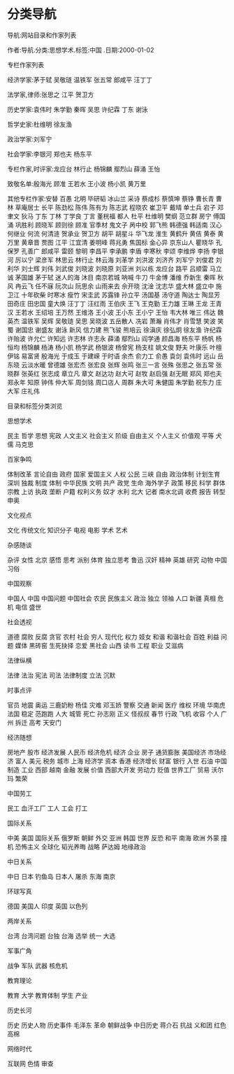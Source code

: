 # 分类导航    
    
导航:网站目录和作家列表    
作者:导航.分类:思想学术.标签:中国 .日期:2000-01-02    
专栏作家列表    
经济学家:茅于轼 吴敬琏 温铁军 张五常 郎咸平 汪丁丁    
法学家,律师:张思之 江平 贺卫方    
历史学家:袁伟时 朱学勤 秦晖 吴思 许纪霖 丁东 谢泳    
哲学史家:杜维明 徐友渔    
政治学家:刘军宁    
社会学家:李银河 郑也夫 杨东平    
专栏作家,时评家:龙应台 林行止 杨锦麟 鄢烈山 薛涌 王怡    
致敬名单:殷海光 顾准 王若水 王小波 杨小凯 黄万里    
其他专栏作家:安替 百愚 北明 毕研韬 冰山兰 采诗 蔡成杉 蔡慎坤 蔡铮 曹长青 曹林 草庵居士 长平 陈劲松 陈伟 陈有为 陈志武 程晓农 崔卫平 戴晴 单士兵 宕子 邓聿文 狄马 丁东 丁林 丁学良 丁言 董桄福 都人 杜平 杜维明 樊纲 范立群 房宁 傅国涌 巩胜利 顾晓军 顾则徐 顾准 官季材 鬼文子 呙中校 郭飞熊 韩德强 韩适南 汉心 何继业 何流 何清涟 贺承业 贺卫方 胡平 胡星斗 华飞龙 淮生 黄鹤升 黄佶 黄泰 黄万里 黄章晋 贾图 江平 江宜清 姜明峰 蒋兆勇 焦国标 金心异 京东山人 瞿晓华 孔保罗 孔善广 郎咸平 雷颐 黎明 李昌平 李承鹏 李盾 李寒秋 李颂 李维烨 李扬 李银河 厉以宁 梁彦军 林思云 林行止 林云海 刘革学 刘洪波 刘济齐 刘军宁 刘俊君 刘利华 刘士辉 刘伟 刘武俊 刘晓波 刘晓原 刘亚洲 刘以栋 龙应台 路平 吕顺雷 马立诚 茅国雄 茅于轼 迷人的海 沐目 南京若城 呐喊 牛刀 牛金博 潘维 乔新生 秦晖 秋风 冉云飞 任不寐 阮次山 阮思余 山雨来去 佘开晓 沈淦 沈志华 盛大林 盛立中 施卫江 十年砍柴 时寒冰 瘦竹 宋圭武 苏露锋 孙立平 汤国基 汤守道 陶达士 陶显芳 田奇庄 田忠国 童大焕 汪丁丁 汪红雨 王伯庆 王飞 王克勤 王力雄 王琳 王龙 王青汉 王若水 王绍培 王万然 王维洛 王小波 王小东 王小宁 王怡 韦大林 唯三 伟达 魏英杰 温铁军 吴辉 吴敬琏 吴思 吴晓波 五岳散人 冼岩 萧瀚 肖伟才 肖雪慧 笑波 笑蜀 谢国忠 谢盛友 谢泳 新风 信力建 熊飞骏 熊培云 徐滇庆 徐弘炯 徐友渔 许纪霖 许贻波 许允仁 许知远 许志林 许志永 薛涌 鄢烈山 阎学通 颜昌海 杨东平 杨帆 杨恒均 杨锦麟 杨涛 杨小凯 杨学武 杨银波 杨曾宪 杨支柱 姚文俊 野夫 叶康乐 叶檀 伊铭 易富贤 殷海光 于成玉 于建嵘 于时语 余杰 俞力工 俞愚 袁剑 袁伟时 远山 岳东晓 云淡水暖 曾德雄 张宏杰 张宏良 张辉 张鸣 张三一言 张殊 张思之 张五常 张晓群 张英红 张志成 章立凡 章文 赵达功 赵大可 赵牧 赵启强 赵无眠 郑风 郑也夫 郑永年 知原 钟伟 仲大军 周剑铭 周口店人 周群 朱大可 朱健国 朱学勤 祝东力 庄大军 庄礼伟    
目录和标签分类浏览    
思想学术    
民主 哲学 思想 宪政 人文主义 社会主义 阶级 自由主义 个人主义 价值观 平等 犬儒 马克思    
百家争鸣    
体制改革 言论自由 政府 国家 爱国主义 人权 公民 三峡 自由 政治体制 计划生育 深圳 独裁 制度 体制 中华民族 文明 共产 政党 生命 海外学子 政策 移民 科学 群体 宗教 上访 执政 垄断 户籍 权利义务 奴才 水利 北大 记者 南水北调 收费 报告 转型 申奥    
文化视点    
文化 传统文化 知识分子 电视 电影 学术 艺术    
杂感随谈    
杂评 女性 北京 感悟 思考 派别 体育 独立思考 鲁迅 汉奸 精神 英雄 研究 动物 中国习俗    
中国观察    
中国人 中国 中国问题 中国社会 农民 民族主义 政治 独立 领袖 人口 新疆 真相 危机 电信 盛世    
社会透视    
道德 腐败 反腐 贪官 农村 社会 穷人 现代化 权力 妓女 和谐 和谐社会 百姓 利益 问题 媒体 黑砖窑 生死抉择 恋爱 黑社会 山西 读书 工程 职业 艾滋病    
法律纵横    
法律 法治 宪法 司法 法律制度 立法 沉默    
时事点评    
官员 地震 奥运 三鹿奶粉 杨佳 灾难 邓玉娇 警察 交通 新闻 医疗 维权 环境 华南虎 法国 稳定 范跑跑 人大 城管 死亡 孙志刚 正义 怪叔叔 春节 行政 飞机 收容 个人 广州 拆迁 高考 天安门    
经济随想    
房地产 股市 经济发展 人民币 经济危机 经济 企业 房子 通货膨胀 美国经济 市场经济 富人 美元 税务 城市 上海 经济学 资本 香港 经济增长 财富 银行 入世 石油 中国制造 工业 西部 越南 金融 发展 价值 西部大开发 劳动力 贬值 世界工厂 贸易 沃尔玛 繁荣    
中国劳工    
民工 血汗工厂 工人 工会 打工    
国际关系    
中美 美国 国际关系 俄罗斯 朝鲜 外交 亚洲 韩国 世界 反恐 和平 南海 欧洲 外蒙 撞机 恐怖主义 全球化 韬光养晦 战略 萨达姆 地缘政治    
中日关系    
中日 日本 钓鱼岛 日本人 屠杀 东海 南京    
环球写真    
德国 美国人 印度 英国 以色列    
两岸关系    
台湾 台湾问题 台独 台海 选举 统一 大选    
军事广角    
战争 军队 武器 核危机    
教育理论    
教育 大学 教育体制 学生 产业    
历史长河    
历史 历史人物 历史事件 毛泽东 革命 朝鲜战争 中日历史 蒋介石 抗战 义和团 红色高棉    
网络时代    
互联网 色情 审查